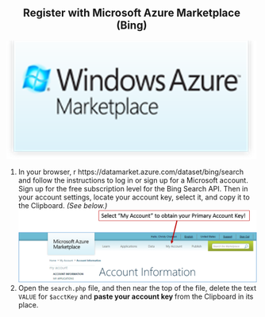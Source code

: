 <center><h2>Register with Microsoft Azure Marketplace (Bing)</h2></center>

<center>
<img src=".guides/img/azure.png" />
</center>
<ol>
<li>In your browser, r https://datamarket.azure.com/dataset/bing/search and follow the instructions to log in or sign up for a Microsoft account. Sign up for the free subscription level for the Bing Search API. Then in your account settings, locate your account key, select it, and copy it to the Clipboard. <i>(See below.)</i>
<center>
<img src=".guides/img/BingSignUp.png" />
</center>
</li>
<li>Open the <code>search.php</code> file, and then near the top of the file, delete the text <code>VALUE</code> for <code>$acctKey</code> and <b>paste your account key </b>from the Clipboard in its place.
</li>
</ol>